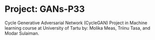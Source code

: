 # Project: GANs-P33 
Cycle Generative Adversarial Network (CycleGAN)
Project in Machine learning course at University of Tartu by: Molika Meas, Triinu Tasa, and Modar Sulaiman.
